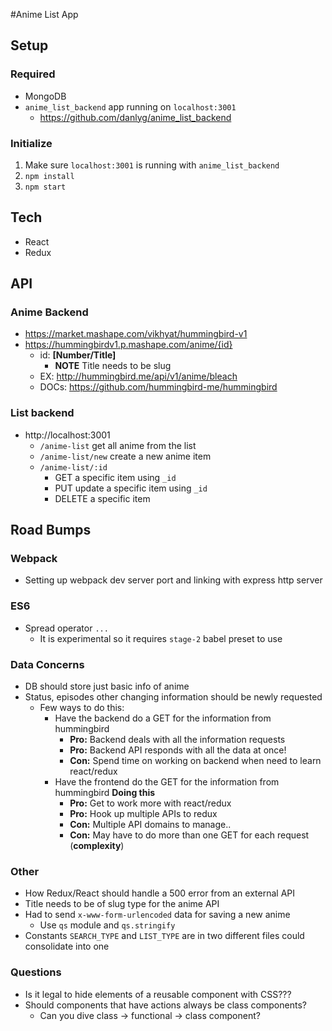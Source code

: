 #Anime List App

## Setup
### Required
- MongoDB
- `anime_list_backend` app running on `localhost:3001`
  - https://github.com/danlyg/anime_list_backend

### Initialize
1. Make sure `localhost:3001` is running with `anime_list_backend`
2. `npm install`
3. `npm start`

## Tech
- React
- Redux

## API
### Anime Backend
- https://market.mashape.com/vikhyat/hummingbird-v1
- https://hummingbirdv1.p.mashape.com/anime/{id}
  - id: **[Number/Title]**
    - **NOTE** Title needs to be slug
  - EX: http://hummingbird.me/api/v1/anime/bleach
  - DOCs: https://github.com/hummingbird-me/hummingbird
### List backend
- http://localhost:3001
  - `/anime-list` get all anime from the list
  - `/anime-list/new` create a new anime item
  - `/anime-list/:id`
    - GET a specific item using `_id`
    - PUT update a specific item using `_id`
    - DELETE a specific item

## Road Bumps
### Webpack
- Setting up webpack dev server port and linking with express http server
### ES6
- Spread operator `...`
  - It is experimental so it requires `stage-2` babel preset to use
### Data Concerns
- DB should store just basic info of anime
- Status, episodes other changing information should be newly requested
  - Few ways to do this:
    - Have the backend do a GET for the information from hummingbird
      - **Pro:** Backend deals with all the information requests
      - **Pro:** Backend API responds with all the data at once!
      - **Con:** Spend time on working on backend when need to learn react/redux
    - Have the frontend do the GET for the information from hummingbird **Doing this**
      - **Pro:** Get to work more with react/redux
      - **Pro:** Hook up multiple APIs to redux
      - **Con:** Multiple API domains to manage..
      - **Con:** May have to do more than one GET for each request (**complexity**)
### Other
- How Redux/React should handle a 500 error from an external API
- Title needs to be of slug type for the anime API
- Had to send `x-www-form-urlencoded` data for saving a new anime
  - Use `qs` module and `qs.stringify`
- Constants `SEARCH_TYPE` and `LIST_TYPE` are in two different files could consolidate into one
### Questions
- Is it legal to hide elements of a reusable component with CSS???
- Should components that have actions always be class components?
  - Can you dive class -> functional -> class component?
